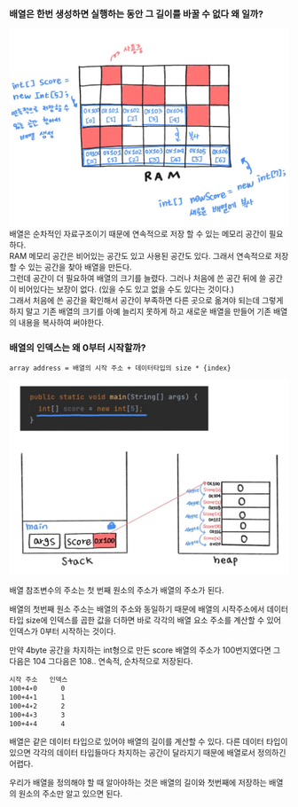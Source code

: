 
### 배열은 한번 생성하면 실행하는 동안 그 길이를 바꿀 수 없다 왜 일까?
![메모리공간](./img/memory.jpg)
배열은 순차적인 자료구조이기 때문에 연속적으로 저장 할 수 있는 메모리 공간이 필요하다.<br>
RAM 메모리 공간은 비어있는 공간도 있고 사용된 공간도 있다. 그래서 연속적으로 저장할 수 있는 공간을 찾아 배열을 만든다. <br>그런데 공간이 더 필요하여 배열의 크기를 늘렸다. 그러나 처음에 쓴 공간 뒤에 쓸 공간이 비어있다는 보장이 없다. (있을 수도 있고 없을 수도 있다는 것이다.) <br>그래서 처음에 쓴 공간을 확인해서 공간이 부족하면 다른 곳으로 옮겨야 되는데 그렇게 하지 말고 기존 배열의 크기를 아예 늘리지 못하게 하고 새로운 배열을 만들어 기존 배열의 내용을 복사하여 써야한다.


### 배열의 인덱스는 왜 0부터 시작할까?

`array address = 배열의 시작 주소 + 데이터타입의 size * {index} `

![배열](./img/array.jpg)

배열 참조변수의 주소는 첫 번째 원소의 주소가 배열의 주소가 된다.

배열의 첫번째 원소 주소는 배열의 주소와 동일하기 때문에 배열의 시작주소에서 데이터타입 size에 인덱스를 곱한 값을 더하면 바로 각각의 배열 요소 주소를 계산할 수 있어 인덱스가 0부터 시작하는 것이다.

만약 4byte 공간을 차지하는 int형으로 만든 score 배열의 주소가 100번지였다면 그 다음은 104 그다음은 108.. 연속적, 순차적으로 저장된다. <br>

```
시작 주소	인덱스
100+4∗0	     0
100+4∗1	     1
100+4∗2	     2
100+4∗3	     3
100+4∗4	     4
```

배열은 같은 데이터 타입으로 있어야 배열의 길이를 계산할 수 있다. 다른 데이터 타입이 있으면 각각의 데이터 타입들마다 차지하는 공간이 달라지기 때문에 배열로서 정의하긴 어렵다.

우리가 배열을 정의해야 할 때 알아야하는 것은 배열의 길이와 첫번째에 저장하는 배열의 원소의 주소만 알고 있으면 된다. 



